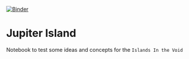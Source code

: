 [![Binder](https://mybinder.org/badge_logo.svg)](https://mybinder.org/v2/gh/Stinger911/isle-jupiter.git/HEAD)

Jupiter Island
==

Notebook to test some ideas and concepts for the `Islands In the Void`
